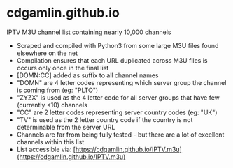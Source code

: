 # cdgamlin.github.io

IPTV M3U channel list containing nearly 10,000 channels
* Scraped and compiled with Python3 from some large M3U files found elsewhere on the net
* Compilation ensures that each URL duplicated across M3U files is occurs only once in the final list
* [DOMN:CC] added as suffix to all channel names
* "DOMN" are 4 letter codes representing which server group the channel is coming from (eg: "PLTO")
* "ZYZX" is used as the 4 letter code for all server groups that have few (currently <10) channels
* "CC" are 2 letter codes representing server country codes (eg: "UK")
* "TV" is used as the 2 letter country code if the country is not determinable from the server URL
* Channels are far from being fully tested - but there are a lot of excellent channels within this list
* List accessible via: [https://cdgamlin.github.io/IPTV.m3u](https://cdgamlin.github.io/IPTV.m3u)
